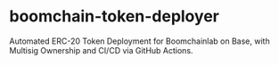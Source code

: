 # boomchain-token-deployer
Automated ERC-20 Token Deployment for Boomchainlab on Base, with Multisig Ownership and CI/CD via GitHub Actions.
